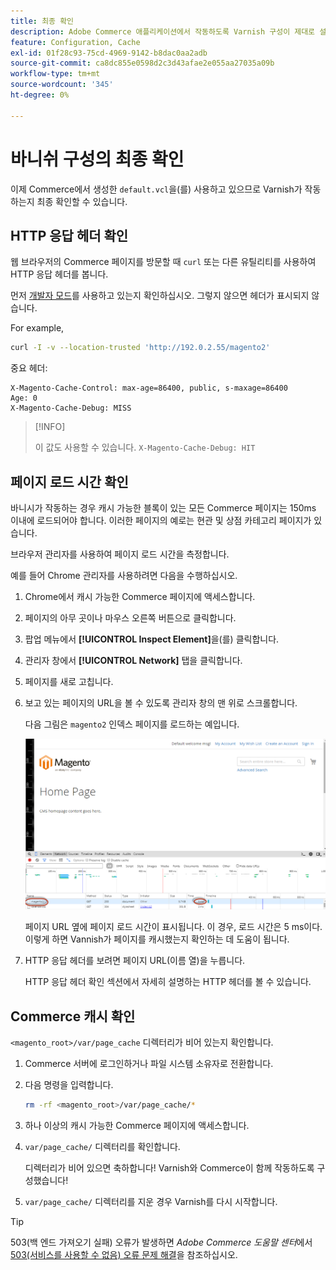 ```yaml
---
title: 최종 확인
description: Adobe Commerce 애플리케이션에서 작동하도록 Varnish 구성이 제대로 설정되어 있는지 확인합니다.
feature: Configuration, Cache
exl-id: 01f28c93-75cd-4969-9142-b8dac0aa2adb
source-git-commit: ca8dc855e0598d2c3d43afae2e055aa27035a09b
workflow-type: tm+mt
source-wordcount: '345'
ht-degree: 0%

---
```


# 바니쉬 구성의 최종 확인

이제 Commerce에서 생성한 `default.vcl`을(를) 사용하고 있으므로 Varnish가 작동하는지 최종 확인할 수 있습니다.

## HTTP 응답 헤더 확인

웹 브라우저의 Commerce 페이지를 방문할 때 `curl` 또는 다른 유틸리티를 사용하여 HTTP 응답 헤더를 봅니다.

먼저 [개발자 모드](../cli/set-mode.md#change-to-developer-mode)를 사용하고 있는지 확인하십시오. 그렇지 않으면 헤더가 표시되지 않습니다.

For example,

```bash
curl -I -v --location-trusted 'http://192.0.2.55/magento2'
```

중요 헤더:

```
X-Magento-Cache-Control: max-age=86400, public, s-maxage=86400
Age: 0
X-Magento-Cache-Debug: MISS
```

>[!INFO]
>
>이 값도 사용할 수 있습니다. `X-Magento-Cache-Debug: HIT`

## 페이지 로드 시간 확인

바니시가 작동하는 경우 캐시 가능한 블록이 있는 모든 Commerce 페이지는 150ms 이내에 로드되어야 합니다. 이러한 페이지의 예로는 현관 및 상점 카테고리 페이지가 있습니다.

브라우저 관리자를 사용하여 페이지 로드 시간을 측정합니다.

예를 들어 Chrome 관리자를 사용하려면 다음을 수행하십시오.

1. Chrome에서 캐시 가능한 Commerce 페이지에 액세스합니다.
1. 페이지의 아무 곳이나 마우스 오른쪽 버튼으로 클릭합니다.
1. 팝업 메뉴에서 **[!UICONTROL Inspect Element]**&#x200B;을(를) 클릭합니다.
1. 관리자 창에서 **[!UICONTROL Network]** 탭을 클릭합니다.
1. 페이지를 새로 고칩니다.
1. 보고 있는 페이지의 URL을 볼 수 있도록 관리자 창의 맨 위로 스크롤합니다.

   다음 그림은 `magento2` 인덱스 페이지를 로드하는 예입니다.

   ![보고 있는 페이지 클릭](../../assets/configuration/varnish-inspector.png)

   페이지 URL 옆에 페이지 로드 시간이 표시됩니다. 이 경우, 로드 시간은 5 ms이다. 이렇게 하면 Vannish가 페이지를 캐시했는지 확인하는 데 도움이 됩니다.

1. HTTP 응답 헤더를 보려면 페이지 URL(이름 열)을 누릅니다.

   HTTP 응답 헤더 확인 섹션에서 자세히 설명하는 HTTP 헤더를 볼 수 있습니다.

## Commerce 캐시 확인

`<magento_root>/var/page_cache` 디렉터리가 비어 있는지 확인합니다.

1. Commerce 서버에 로그인하거나 파일 시스템 소유자로 전환합니다.
1. 다음 명령을 입력합니다.

   ```bash
   rm -rf <magento_root>/var/page_cache/*
   ```

1. 하나 이상의 캐시 가능한 Commerce 페이지에 액세스합니다.
1. `var/page_cache/` 디렉터리를 확인합니다.

   디렉터리가 비어 있으면 축하합니다! Varnish와 Commerce이 함께 작동하도록 구성했습니다!

1. `var/page_cache/` 디렉터리를 지운 경우 Varnish를 다시 시작합니다.

>[!TIP]
>
>503(백 엔드 가져오기 실패) 오류가 발생하면 _Adobe Commerce 도움말 센터_&#x200B;에서 [503(서비스를 사용할 수 없음) 오류 문제 해결](https://experienceleague.adobe.com/docs/commerce-knowledge-base/kb/troubleshooting/miscellaneous/troubleshooting-503-errors.html?lang=ko)을 참조하십시오.
